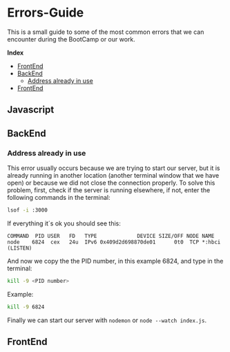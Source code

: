 # Errors-Guide

This is a small guide to some of the most common errors that we can encounter during the BootCamp or our work.

**Index**   

- [FrontEnd](#frontend)
- [BackEnd](#BackEnd)
  - [Address already in use](#address-already-in-use)
- [FrontEnd](#frontend)



## Javascript


## BackEnd

### Address already in use
This error usually occurs because we are trying to start our server, but it is already running in another location (another terminal window that we have open) or because we did not close the connection properly. To solve this problem, first, check if the server is running elsewhere, if not, enter the following commands in the terminal:
```bash
lsof -i :3000
```

If everything it´s ok you should see this: 
```
COMMAND  PID USER   FD   TYPE             DEVICE SIZE/OFF NODE NAME
node    6824  cex   24u  IPv6 0x409d2d698870de01      0t0  TCP *:hbci (LISTEN)
```
And now we copy the the PID number, in this example 6824, and type in the terminal:
```bash
kill -9 <PID number>
```
Example:
```bash
kill -9 6824
```
Finally we can start our server with ```nodemon``` or ```node --watch index.js```.





## FrontEnd
